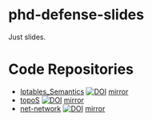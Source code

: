 # phd-defense-slides
Just slides.

# Code Repositories
* [Iptables_Semantics](https://github.com/diekmann/Iptables_Semantics) [![DOI](https://zenodo.org/badge/24330320.svg)](https://zenodo.org/badge/latestdoi/24330320) [mirror](https://bitbucket.org/diekmann/iptables_semantics-github-mirror)
* [topoS](https://github.com/diekmann/topos) [![DOI](https://zenodo.org/badge/16169299.svg)](https://zenodo.org/badge/latestdoi/16169299) [mirror](https://bitbucket.org/diekmann/topos-github-mirror)
* [net-network](https://github.com/diekmann/net-network) [![DOI](https://zenodo.org/badge/16104217.svg)](https://zenodo.org/badge/latestdoi/16104217) [mirror](https://bitbucket.org/diekmann/net-network-github-mirror)
